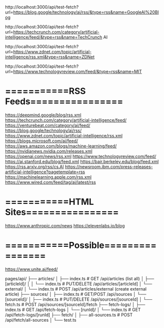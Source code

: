 http://localhost:3000/api/test-fetch?url=https://blog.google/technology/ai/rss/&type=rss&name=GoogleAI%20Blog

http://localhost:3000/api/test-fetch?url=https://techcrunch.com/category/artificial-intelligence/feed/&type=rss&name=TechCrunch AI

http://localhost:3000/api/test-fetch?url=https://www.zdnet.com/topic/artificial-intelligence/rss.xml&type=rss&name=ZDNet

http://localhost:3000/api/test-fetch?url=https://www.technologyreview.com/feed/&type=rss&name=MIT



===========RSS Feeds================
====================================
https://deepmind.google/blog/rss.xml
https://techcrunch.com/category/artificial-intelligence/feed/
https://venturebeat.com/category/ai/feed/
https://blog.google/technology/ai/rss/
https://www.zdnet.com/topic/artificial-intelligence/rss.xml
https://blogs.microsoft.com/ai/feed/
https://aws.amazon.com/blogs/machine-learning/feed/
https://nvidianews.nvidia.com/releases.xml
https://openai.com/news/rss.xml
https://www.technologyreview.com/feed/
https://ai.stanford.edu/blog/feed.xml
https://bair.berkeley.edu/blog/feed.xml
https://rss.arxiv.org/rss/cs.AI
https://newsroom.ibm.com/press-releases-artificial-intelligence?pagetemplate=rss
https://machinelearning.apple.com/rss.xml
https://www.wired.com/feed/tag/ai/latest/rss



===========HTML Sites================
====================================
https://www.anthropic.com/news
https://elevenlabs.io/blog


===========Possible================
====================================
https://www.unite.ai/feed/



pages/api/
├── articles/
│   ├── index.ts                    # GET /api/articles (list all)
│   ├── [articleId]/
│   │   └── index.ts               # PUT/DELETE /api/articles/[articleId]
│   └── external/
│       └── index.ts               # POST /api/articles/external (create external article)
├── sources/
│   ├── index.ts                   # GET/POST /api/sources
│   └── [sourceId]/
│       ├── index.ts               # PUT/DELETE /api/sources/[sourceId]
│       └── fetch.ts               # POST /api/sources/[sourceId]/fetch
├── fetch-logs/
│   ├── index.ts                   # GET /api/fetch-logs
│   └── [runId]/
│       └── index.ts               # GET /api/fetch-logs/[runId]
├── fetch/
│   ├── all-sources.ts             # POST /api/fetch/all-sources
│   └── test.ts      